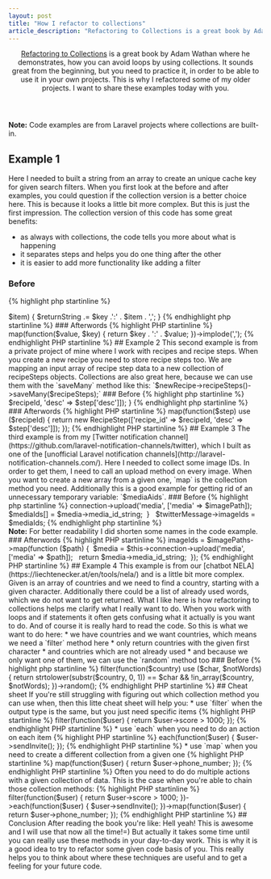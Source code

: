 ```yaml
---
layout: post
title: "How I refactor to collections"
article_description: "Refactoring to Collections is a great book by Adam Wathan where he demonstrates, how you can avoid loops by using collections. It sounds great from the beginning but you need to practice it in order to be able to use it in your own projects. This is why I refactored some conditional code of my older projects. I will share these examples today."
---
```



<header>
<a href="https://adamwathan.me/refactoring-to-collections">Refactoring to Collections</a> is a great book by Adam Wathan where he demonstrates, how you can avoid loops by using collections. It sounds great from the beginning, but you need to practice it, in order to be able to use it in your own projects. This is why I refactored some of my older projects. I want to share these examples today with you.
</header>

<div class="note"><strong>Note:</strong> Code examples are from Laravel projects where collections are built-in.</div>

## Example 1

Here I needed to built a string from an array to create an unique cache key for given search filters. When you first look at the before and after examples, you could question if the collection version is a better choice here. This is because it looks a little bit more complex. But this is just the first impression. The collection version of this code has some great benefits:

* as always with collections, the code tells you more about what is happening
* it separates steps and helps you do one thing after the other
* it is easier to add more functionality like adding a filter

### Before
{% highlight php startinline %}
<?php
...

$returnString = '';
foreach ($filters as $key => $item) {
    $returnString .= $key .':' . $item . ',';
}
{% endhighlight php startinline %}


### Afterwords
{% highlight PHP startinline %}
<?php
...

$returnString = collect($filters)
    ->map(function($value, $key) {
        return $key . ':' . $value;
    })->implode(',');
{% endhighlight PHP startinline %}

## Example 2

This second example is from a private project of mine where I work with recipes and recipe steps. When you create a new recipe you need to store recipe steps too. We are mapping an input array of recipe step data to a new collection of recipeSteps objects. Collections are also great here, because we can use them with the `saveMany` method like this:
`$newRecipe->recipeSteps()->saveMany($recipeSteps);`

### Before
{% highlight php startinline %}
<?php
...

$steps = $input['step'];
$recipeSteps = [];
foreach ($steps as $step) {
    $recipeSteps[] = new RecipeStep(['recipe_id' => $recipeId, 'desc' => $step['desc']]);
}
{% endhighlight php startinline %}


### Afterwords
{% highlight PHP startinline %}
<?php
...

$steps = collect($input['step'])
$recipeSteps = $steps->map(function($step) use ($recipeId) {
    return new RecipeStep(['recipe_id' => $recipeId, 'desc' => $step['desc']]);
});
{% endhighlight PHP startinline %}


## Example 3

The third example is from my [Twitter notification channel](https://github.com/laravel-notification-channels/twitter), which I built as one of the [unofficial Laravel notification channels](http://laravel-notification-channels.com/). Here I needed to collect some image IDs. In order to get them, I need to call an upload method on every image. When you want to create a new array from a given one, `map` is the 
collection method you need. Additionally this is a good example for getting rid of an unnecessary temporary variable: 
`$mediaAids`.

### Before
{% highlight php startinline %}
<?php
...

$mediaIds = [];  
foreach ($imagePaths as $imagePath) { 
    $media = $this->connection->upload('media', ['media' => $imagePath]); 
    $mediaIds[] = $media->media_id_string; 
}  
    
$twitterMessage->imageIds = $mediaIds;
{% endhighlight php startinline %}

 <div class="note"><strong>Note:</strong> For better readability I did shorten some names in the code example.</div>


### Afterwords
{% highlight PHP startinline %}
<?php
...

$twitterMessage->imageIds = $imagePaths->map(function ($path) { 
    $media = $this->connection->upload('media', ['media' => $path]);  
    
    return $media->media_id_string; 
});
{% endhighlight PHP startinline %}

## Example 4

This example is from our [chatbot NELA](https://liechtenecker.at/en/tools/nela/) and is a little bit more complex. Given
 is an array of countries and we need to find a country, starting with a given character. Additionally there could 
 be a list of already used words, which we do not want to get returned. What I like here is how 
 refactoring to collections helps me clarify what I really want to do. When you work with loops and if statements it 
 often gets confusing what it actually is you want to do. And of course it is really hard to read the code.
So this is what we want to do here:

* we have countries and we want countries, which means we need a `filter` method here
* only return countries with the given first character
* and countries which are not already used
* and because we only want one of them, we can use the `random` method too

### Before
{% highlight php startinline %}
<?php
...

foreach ($countries as $country) {
    if (strtolower(substr($country, 0, 1)) == $char) {

        if (!empty($notWords)) {
            if (in_array($country, $notWords)) {
                continue;
            }
        }

        return $country;
    }
}

return false;
{% endhighlight php startinline %}


### Afterwords
{% highlight PHP startinline %}
<?php
...

$countries = collect($countries);
return $country = $countries->filter(function($country) use ($char, $notWords) {
   return strtolower(substr($country, 0, 1)) == $char && !in_array($country, $notWords);
})->random();
{% endhighlight PHP startinline %}

## Cheat sheet

If you're still struggling with figuring out which collection method you can use when, then this litte cheat sheet will 
help you:

* use `filter` when the output type is the same, but you just need specific items
{% highlight PHP startinline %}
<?php
...
// Get only users with a score higher than 1000
$topUsers = $users->filter(function($user) {
    return $user->score > 1000;
});
{% endhighlight PHP startinline %}

* use `each` when you need to do an action on each item 
{% highlight PHP startinline %}
<?php
...
// Invite a given collection of users to something
$users->each(function($user) {
    $user->sendInvite();
});
{% endhighlight PHP startinline %}

* use `map` when you need to create a different collection from a given one
{% highlight PHP startinline %}
<?php
...
// Get all the phone numbers from a collection of users
$userPhoneNumners = $users->map(function($user) {
    return $user->phone_number;
});
{% endhighlight PHP startinline %}

Often you need to do do multiple actions with a given collection of data. This is the case when you're able to chain 
those collection methods:

{% highlight PHP startinline %}
<?php
...
// Using multiple collection methods in order to get the best users
// send them an invations
// collect their phone numbers in order to call them personally too
$userPhoneNumbers = $users->filter(function($user) {
    return $user->score > 1000;
})->each(function($user) {
    $user->sendInvite();
})->map(function($user) {
    return $user->phone_number;
});
{% endhighlight PHP startinline %}

## Conclusion

After reading the book you're like: Hell yeah! This is awesome and I will use that now all the time!=)
But actually it takes some time until you can really use these methods in your day-to-day work. This is why it is a good idea to try to refactor some given code basis of you. This really helps you to think about where these techniques are useful and to get a feeling for your future code.
